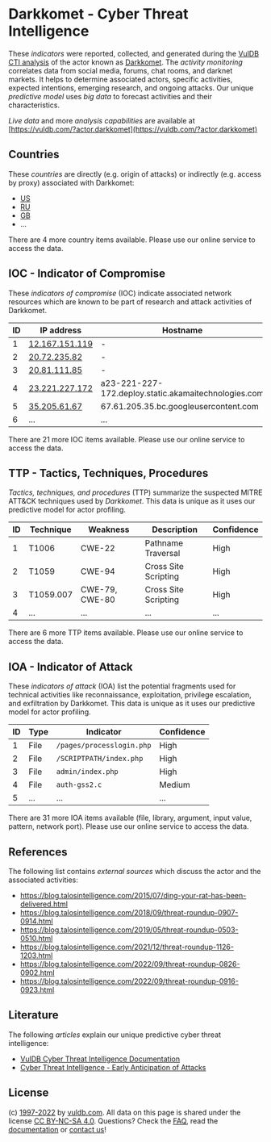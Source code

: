 # Darkkomet - Cyber Threat Intelligence

These _indicators_ were reported, collected, and generated during the [VulDB CTI analysis](https://vuldb.com/?kb.cti) of the actor known as [Darkkomet](https://vuldb.com/?actor.darkkomet). The _activity monitoring_ correlates data from social media, forums, chat rooms, and darknet markets. It helps to determine associated actors, specific activities, expected intentions, emerging research, and ongoing attacks. Our unique _predictive model_ uses _big data_ to forecast activities and their characteristics.

_Live data_ and more _analysis capabilities_ are available at [https://vuldb.com/?actor.darkkomet](https://vuldb.com/?actor.darkkomet)

## Countries

These _countries_ are directly (e.g. origin of attacks) or indirectly (e.g. access by proxy) associated with Darkkomet:

* [US](https://vuldb.com/?country.us)
* [RU](https://vuldb.com/?country.ru)
* [GB](https://vuldb.com/?country.gb)
* ...

There are 4 more country items available. Please use our online service to access the data.

## IOC - Indicator of Compromise

These _indicators of compromise_ (IOC) indicate associated network resources which are known to be part of research and attack activities of Darkkomet.

ID | IP address | Hostname | Campaign | Confidence
-- | ---------- | -------- | -------- | ----------
1 | [12.167.151.119](https://vuldb.com/?ip.12.167.151.119) | - | - | High
2 | [20.72.235.82](https://vuldb.com/?ip.20.72.235.82) | - | - | High
3 | [20.81.111.85](https://vuldb.com/?ip.20.81.111.85) | - | - | High
4 | [23.221.227.172](https://vuldb.com/?ip.23.221.227.172) | a23-221-227-172.deploy.static.akamaitechnologies.com | - | High
5 | [35.205.61.67](https://vuldb.com/?ip.35.205.61.67) | 67.61.205.35.bc.googleusercontent.com | - | Medium
6 | ... | ... | ... | ...

There are 21 more IOC items available. Please use our online service to access the data.

## TTP - Tactics, Techniques, Procedures

_Tactics, techniques, and procedures_ (TTP) summarize the suspected MITRE ATT&CK techniques used by _Darkkomet_. This data is unique as it uses our predictive model for actor profiling.

ID | Technique | Weakness | Description | Confidence
-- | --------- | -------- | ----------- | ----------
1 | T1006 | CWE-22 | Pathname Traversal | High
2 | T1059 | CWE-94 | Cross Site Scripting | High
3 | T1059.007 | CWE-79, CWE-80 | Cross Site Scripting | High
4 | ... | ... | ... | ...

There are 6 more TTP items available. Please use our online service to access the data.

## IOA - Indicator of Attack

These _indicators of attack_ (IOA) list the potential fragments used for technical activities like reconnaissance, exploitation, privilege escalation, and exfiltration by Darkkomet. This data is unique as it uses our predictive model for actor profiling.

ID | Type | Indicator | Confidence
-- | ---- | --------- | ----------
1 | File | `/pages/processlogin.php` | High
2 | File | `/SCRIPTPATH/index.php` | High
3 | File | `admin/index.php` | High
4 | File | `auth-gss2.c` | Medium
5 | ... | ... | ...

There are 31 more IOA items available (file, library, argument, input value, pattern, network port). Please use our online service to access the data.

## References

The following list contains _external sources_ which discuss the actor and the associated activities:

* https://blog.talosintelligence.com/2015/07/ding-your-rat-has-been-delivered.html
* https://blog.talosintelligence.com/2018/09/threat-roundup-0907-0914.html
* https://blog.talosintelligence.com/2019/05/threat-roundup-0503-0510.html
* https://blog.talosintelligence.com/2021/12/threat-roundup-1126-1203.html
* https://blog.talosintelligence.com/2022/09/threat-roundup-0826-0902.html
* https://blog.talosintelligence.com/2022/09/threat-roundup-0916-0923.html

## Literature

The following _articles_ explain our unique predictive cyber threat intelligence:

* [VulDB Cyber Threat Intelligence Documentation](https://vuldb.com/?kb.cti)
* [Cyber Threat Intelligence - Early Anticipation of Attacks](https://www.scip.ch/en/?labs.20201022)

## License

(c) [1997-2022](https://vuldb.com/?kb.changelog) by [vuldb.com](https://vuldb.com/?kb.about). All data on this page is shared under the license [CC BY-NC-SA 4.0](https://creativecommons.org/licenses/by-nc-sa/4.0/). Questions? Check the [FAQ](https://vuldb.com/?kb.faq), read the [documentation](https://vuldb.com/?kb) or [contact us](https://vuldb.com/?contact)!
